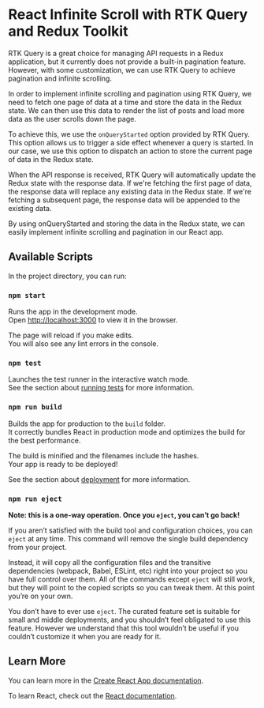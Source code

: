 # React Infinite Scroll with RTK Query and Redux Toolkit

RTK Query is a great choice for managing API requests in a Redux application, but it currently does not provide a built-in pagination feature. However, with some customization, we can use RTK Query to achieve pagination and infinite scrolling.

In order to implement infinite scrolling and pagination using RTK Query, we need to fetch one page of data at a time and store the data in the Redux state. We can then use this data to render the list of posts and load more data as the user scrolls down the page.

To achieve this, we use the `onQueryStarted` option provided by RTK Query. This option allows us to trigger a side effect whenever a query is started. In our case, we use this option to dispatch an action to store the current page of data in the Redux state.

When the API response is received, RTK Query will automatically update the Redux state with the response data. If we're fetching the first page of data, the response data will replace any existing data in the Redux state. If we're fetching a subsequent page, the response data will be appended to the existing data.

By using onQueryStarted and storing the data in the Redux state, we can easily implement infinite scrolling and pagination in our React app.

## Available Scripts

In the project directory, you can run:

### `npm start`

Runs the app in the development mode.\
Open [http://localhost:3000](http://localhost:3000) to view it in the browser.

The page will reload if you make edits.\
You will also see any lint errors in the console.

### `npm test`

Launches the test runner in the interactive watch mode.\
See the section about [running tests](https://facebook.github.io/create-react-app/docs/running-tests) for more information.

### `npm run build`

Builds the app for production to the `build` folder.\
It correctly bundles React in production mode and optimizes the build for the best performance.

The build is minified and the filenames include the hashes.\
Your app is ready to be deployed!

See the section about [deployment](https://facebook.github.io/create-react-app/docs/deployment) for more information.

### `npm run eject`

**Note: this is a one-way operation. Once you `eject`, you can’t go back!**

If you aren’t satisfied with the build tool and configuration choices, you can `eject` at any time. This command will remove the single build dependency from your project.

Instead, it will copy all the configuration files and the transitive dependencies (webpack, Babel, ESLint, etc) right into your project so you have full control over them. All of the commands except `eject` will still work, but they will point to the copied scripts so you can tweak them. At this point you’re on your own.

You don’t have to ever use `eject`. The curated feature set is suitable for small and middle deployments, and you shouldn’t feel obligated to use this feature. However we understand that this tool wouldn’t be useful if you couldn’t customize it when you are ready for it.

## Learn More

You can learn more in the [Create React App documentation](https://facebook.github.io/create-react-app/docs/getting-started).

To learn React, check out the [React documentation](https://reactjs.org/).
